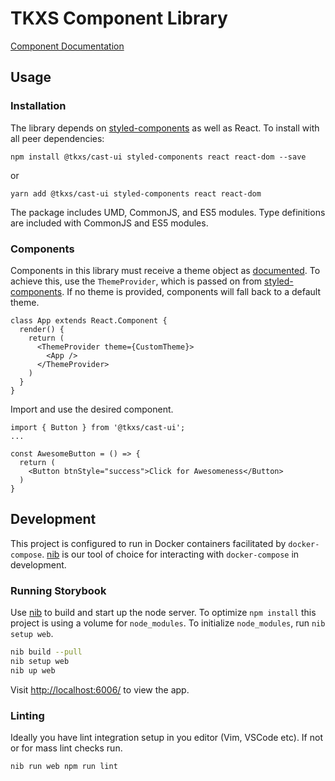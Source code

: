 # TKXS Component Library

[Component Documentation](https://technekes.github.io/component-library/)

## Usage

### Installation

The library depends on [styled-components](https://www.styled-components.com/)
as well as React. To install with all peer dependencies:

```
npm install @tkxs/cast-ui styled-components react react-dom --save
```

or

```
yarn add @tkxs/cast-ui styled-components react react-dom
```

The package includes UMD, CommonJS, and ES5 modules. Type definitions are
included with CommonJS and ES5 modules.

### Components

Components in this library must receive a theme object as
[documented](https://technekes.github.io/component-library/). To achieve this,
use the `ThemeProvider`, which is passed on from
[styled-components](https://www.styled-components.com/docs/advanced#theming).
If no theme is provided, components will fall back to a default theme.

```
class App extends React.Component {
  render() {
    return (
      <ThemeProvider theme={CustomTheme}>
        <App />
      </ThemeProvider>
    )
  }
}
```

Import and use the desired component.

```
import { Button } from '@tkxs/cast-ui';
...

const AwesomeButton = () => {
  return (
    <Button btnStyle="success">Click for Awesomeness</Button>
  )
}
```

## Development

This project is configured to run in Docker containers facilitated by
`docker-compose`. [nib](https://github.com/technekes/nib) is our tool of
choice for interacting with `docker-compose` in development.

### Running Storybook

Use [nib](https://github.com/technekes/nib) to build and start up the node
server. To optimize `npm install` this project is using a volume for
`node_modules`. To initialize `node_modules`, run `nib setup web`.

```sh
nib build --pull
nib setup web
nib up web
```

Visit [http://localhost:6006/](http://localhost:6006/) to view the app.

### Linting

Ideally you have lint integration setup in you editor (Vim, VSCode etc).
If not or for mass lint checks run.

```sh
nib run web npm run lint
```

